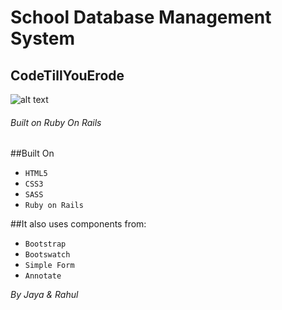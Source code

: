 # School Database Management System
## CodeTillYouErode
[logo]: http://i.imgur.com/a9L7AZj.png
![alt text][logo]
###### Built on Ruby On Rails

##Built On
* `HTML5`
* `CSS3`
* `SASS`
* `Ruby on Rails`

##It also uses components from:
* `Bootstrap`
* `Bootswatch`
* `Simple Form`
* `Annotate`

*By Jaya & Rahul*
